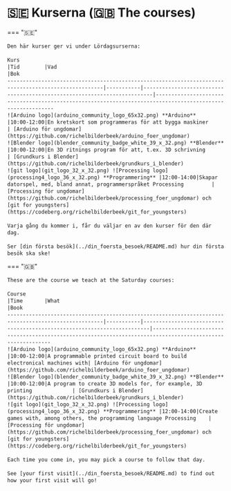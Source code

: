 # 🇸🇪 Kurserna (🇬🇧 The courses)

=== "🇸🇪"

    Den här kurser ger vi under Lördagsurserna:

    Kurs                                                                                                 |Tid        |Vad                                                                      |Bok
    -----------------------------------------------------------------------------------------------------|-----------|-------------------------------------------------------------------------|-----------------------------------------------------------------------------------------------------------
    ![Arduino logo](arduino_community_logo_65x32.png) **Arduino**                                        |10:00-12:00|En kretskort som programmeras för att bygga maskiner                     | [Arduino för ungdomar](https://github.com/richelbilderbeek/arduino_foer_ungdomar)
    ![Blender logo](blender_community_badge_white_39_x_32.png) **Blender**                               |10:00-12:00|En 3D ritnings program för att, t.ex. 3D schrivning                      | [Grundkurs i Blender](https://github.com/richelbilderbeek/grundkurs_i_blender)
    ![git logo](git_logo_32_x_32.png) ![Processing logo](processing4_logo_36_x_32.png) **Programmering** |12:00-14:00|Skapar datorspel, med, bland annat, programmerspråket Processing         | [Processing för ungdomar](https://github.com/richelbilderbeek/processing_foer_ungdomar) och [git for youngsters](https://codeberg.org/richelbilderbeek/git_for_youngsters)

    Varja gång du kommer i, får du väljar en av den kurser för den där dag.

    Ser [din första besök](../din_foersta_besoek/README.md) hur din första besök ska ske!

=== "🇬🇧"

    These are the course we teach at the Saturday courses:

    Course                                                                                               |Time       |What                                                                    |Book
    -----------------------------------------------------------------------------------------------------|-----------|------------------------------------------------------------------------|-----------------------------------------------------------------------------------------------------------
    ![Arduino logo](arduino_community_logo_65x32.png) **Arduino**                                        |10:00-12:00|A programmable printed circuit board to build electronical machines with| [Arduino för ungdomar](https://github.com/richelbilderbeek/arduino_foer_ungdomar)
    ![Blender logo](blender_community_badge_white_39_x_32.png) **Blender**                               |10:00-12:00|A program to create 3D models for, for example, 3D printing             | [Grundkurs i Blender](https://github.com/richelbilderbeek/grundkurs_i_blender)
    ![git logo](git_logo_32_x_32.png) ![Processing logo](processing4_logo_36_x_32.png) **Programmering** |12:00-14:00|Create games with, among others, the programming language Processing    | [Processing för ungdomar](https://github.com/richelbilderbeek/processing_foer_ungdomar) och [git for youngsters](https://codeberg.org/richelbilderbeek/git_for_youngsters)

    Each time you come in, you may pick a course to follow that day.

    See [your first visit](../din_foersta_besoek/README.md) to find out how your first visit will go!
